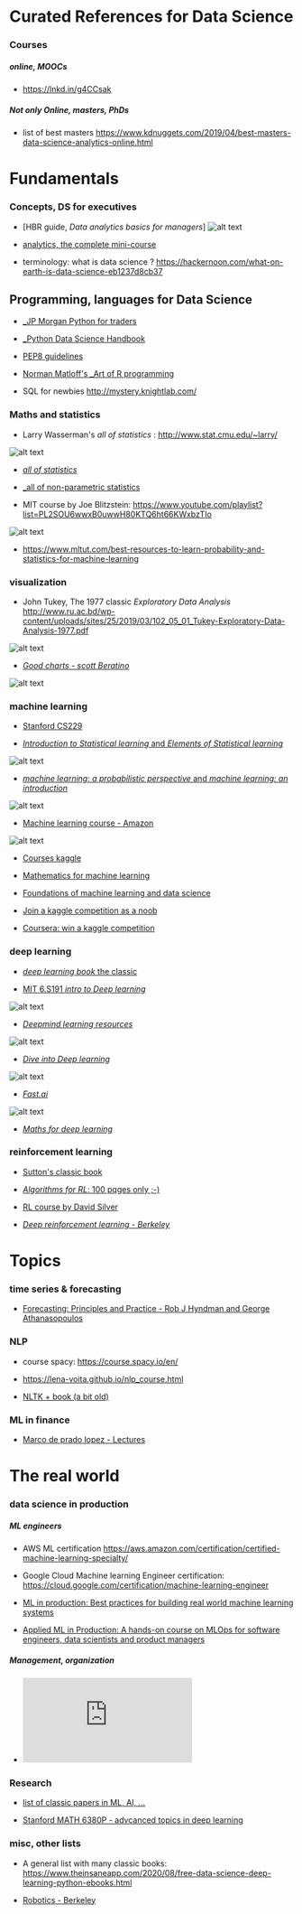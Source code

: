 # Curated References for Data Science 

### Courses

##### online, MOOCs

* https://lnkd.in/g4CCsak

##### Not only Online, masters, PhDs 

* list of best masters https://www.kdnuggets.com/2019/04/best-masters-data-science-analytics-online.html

# Fundamentals

### Concepts, DS for executives 

* [HBR guide, _Data analytics basics for managers_]
![alt text](https://github.com/GitHKDL/references/blob/main/51Os0ocq%2BqL.jpg?raw=true)

* [analytics, the complete mini-course](https://decision.substack.com/p/analytics-the-complete-minicourse)

* terminology: what is data science ? https://hackernoon.com/what-on-earth-is-data-science-eb1237d8cb37


## Programming, languages for Data Science

* [_JP Morgan Python for traders](https://github.com/jpmorganchase/python-training)

* [_Python Data Science Handbook](https://jakevdp.github.io/PythonDataScienceHandbook/)

* [PEP8 guidelines](https://realpython.com/python-pep8/#:~:text=The%20primary%20focus%20of%20PEP,and%20style%2C%20for%20the%20community.)

* [Norman Matloff's _Art of R programming](http://diytranscriptomics.com/Reading/files/The%20Art%20of%20R%20Programming.pdf)

* SQL for newbies http://mystery.knightlab.com/


### Maths and statistics

* Larry Wasserman's _all of statistics_ : http://www.stat.cmu.edu/~larry/

![alt text](https://github.com/GitHKDL/references/blob/main/61L6v7WjPzL.jpg?raw=true)

* [_all of statistics_](http://static.stevereads.com/papers_to_read/all_of_statistics.pdf)
* [_all of non-parametric statistics](https://web.stanford.edu/class/ee378a/books/book2.pdf)

* MIT course by Joe Blitzstein: https://www.youtube.com/playlist?list=PL2SOU6wwxB0uwwH80KTQ6ht66KWxbzTIo

![alt text](https://github.com/GitHKDL/references/blob/main/hqdefault.jpg?raw=true)

* https://www.mltut.com/best-resources-to-learn-probability-and-statistics-for-machine-learning


### visualization 

*  John Tukey, The 1977 classic _Exploratory Data Analysis_ http://www.ru.ac.bd/wp-content/uploads/sites/25/2019/03/102_05_01_Tukey-Exploratory-Data-Analysis-1977.pdf

![alt text](https://github.com/GitHKDL/references/blob/main/images.jpeg?raw=true)

* [_Good charts - scott Beratino_](https://www.oreilly.com/library/view/good-charts/9781633690714/)

![alt text](https://github.com/GitHKDL/references/blob/main/Screen%20Shot%202020-12-10%20at%207.39.57%20PM.png?raw=true)

### machine learning 

* [Stanford CS229](http://cs229.stanford.edu/syllabus-fall2020.html)

* [_Introduction to Statistical learning_ and  _Elements of Statistical learning_ ](http://faculty.marshall.usc.edu/gareth-james/ISL/)

![alt text](https://github.com/GitHKDL/references/blob/main/ISL.jpg?raw=true)

* [_machine learning: a probabilistic perspective_  and _machine learning: an introduction_](https://probml.github.io/pml-book/)

![alt text](https://github.com/GitHKDL/references/blob/main/MLintro_murphy.jpg?raw=true)

* [Machine learning course - Amazon](https://www.amazon.science/latest-news/machine-learning-course-free-online-from-amazon-machine-learning-university)

![alt text](https://github.com/GitHKDL/references/blob/main/Screen%20Shot%202020-12-10%20at%204.30.38%20PM.png?raw=true)

* [Courses kaggle](https://www.kaggle.com/learn/overview)

* [Mathematics for machine learning](https://mml-book.github.io/)

* [Foundations of machine learning and data science](https://sdsclub.com/machine-learning-data-science-foundations)

* [Join a kaggle competition as a noob](https://www.kaggle.com/tanulsingh077/tackling-any-kaggle-competition-the-noob-s-way)

* [Coursera: win a kaggle competition](https://www.coursera.org/learn/competitive-data-science)


### deep learning 

* [_deep learning book_ the classic](https://www.deeplearningbook.org/)

* [MIT 6.S191 _intro to Deep learning_](http://introtodeeplearning.com/)

![alt text](https://github.com/GitHKDL/references/blob/main/Screen%20Shot%202020-12-10%20at%207.22.42%20PM.png?raw=true)

* [_Deepmind learning resources_](https://deepmind.com/learning-resources/deep-learning-lecture-series-2020)

![alt text](https://github.com/GitHKDL/references/blob/main/dl_lectures.png?raw=true)

* [_Dive into Deep learning_](https://d2l.ai/)

![alt text](https://github.com/GitHKDL/references/blob/main/Screen%20Shot%202020-12-10%20at%206.01.05%20PM.png?raw=true)

* [_Fast.ai_](https://www.fast.ai/)

![alt text](https://github.com/GitHKDL/references/blob/main/Screen%20Shot%202020-12-10%20at%206.07.58%20PM.png?raw=true)

* [_Maths for deep learning_](https://explained.ai/matrix-calculus/index.html)

### reinforcement learning 

* [Sutton's classic book](http://www.incompleteideas.net/book/the-book.html)

* [_Algorithms for RL_: 100 pqges only ;-) ](https://sites.ualberta.ca/~szepesva/rlbook.html)

* [RL course by David Silver](https://www.youtube.com/watch?v=2pWv7GOvuf0)

* [_Deep reinforcement learning - Berkeley_](https://www.youtube.com/playlist?list=PL_iWQOsE6TfURIIhCrlt-wj9ByIVpbfGc)


# Topics 

### time series & forecasting 

* [Forecasting: Principles and Practice - Rob J Hyndman and George Athanasopoulos](https://otexts.com/fpp2/)


### NLP 

* course spacy: https://course.spacy.io/en/

* https://lena-voita.github.io/nlp_course.html

* [NLTK + book (a bit old)](http://www.nltk.org/book/)

### ML in finance

* [Marco de prado lopez - Lectures](http://www.quantresearch.org/Lectures.htm)


# The real world 

### data science in production

##### ML engineers 

* AWS ML certification https://aws.amazon.com/certification/certified-machine-learning-specialty/

* Google Cloud Machine learning Engineer certification: https://cloud.google.com/certification/machine-learning-engineer

* [ML in production: Best practices for building real world machine learning systems](https://mlinproduction.com/)

* [Applied ML in Production: A hands-on course on MLOps for software engineers, data scientists and product managers](https://madewithml.com/courses/applied-ml-in-production/)

##### Management, organization 

* ![The Care and Feeding of Data Scientists: How to Build, Manage, and Retain a Data Science Team](https://oreilly-ds-report.s3.amazonaws.com/Care_and_Feeding_of_Data_Scientists.pdf)


### Research 

* [list of classic papers in ML, AI, ...](https://github.com/tirthajyoti/Papers-Literature-ML-DL-RL-AI)

* [Stanford MATH 6380P - advcanced topics in deep learning](https://deeplearning-math.github.io/)


### misc, other lists 

* A general list with many classic books: https://www.theinsaneapp.com/2020/08/free-data-science-deep-learning-python-ebooks.html

* [Robotics - Berkeley](https://people.eecs.berkeley.edu/~pabbeel/cs287-fa19/)




